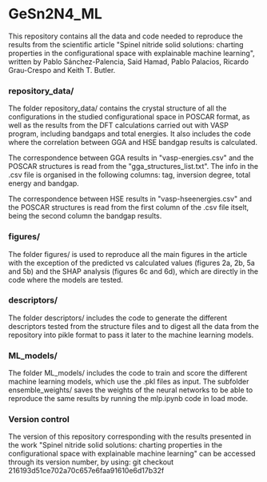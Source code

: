 # GeSn2N4_ML

This repository contains all the data and code needed to reproduce the results from the scientific article "Spinel nitride solid solutions: charting properties in the configurational space with explainable machine learning", written by Pablo Sánchez-Palencia, Said Hamad, Pablo Palacios, Ricardo Grau-Crespo and Keith T. Butler.

### repository_data/
The folder repository_data/ contains the crystal structure of all the configurations in the studied configurational space in POSCAR format, as well as the results from the DFT calculations carried out with VASP program, including bandgaps and total energies. It also includes the code where the correlation between GGA and HSE bandgap results is calculated.

The correspondence between GGA results in "vasp-energies.csv" and the POSCAR structures is read from the "gga_structures_list.txt". The info in the .csv file is organised in the following columns: tag, inversion degree, total energy and bandgap. 

The correspondence between HSE results in "vasp-hseenergies.csv" and the POSCAR structures is read from the first column of the .csv file itselt, being the second column the bandgap results.

### figures/
The folder figures/ is used to reproduce all the main figures in the article with the exception of the predicted vs calculated values (figures 2a, 2b, 5a and 5b) and the SHAP analysis (figures 6c and 6d), which are directly in the code where the models are tested.

### descriptors/
The folder descriptors/ includes the code to generate the different descriptors tested from the structure files and to digest all the data from the repository into pikle format to pass it later to the machine learning models.

### ML_models/
The folder ML_models/ includes the code to train and score the different machine learning models, which use the .pkl files as input. The subfolder ensemble_weights/ saves the weights of the neural networks to be able to reproduce the same results by running the mlp.ipynb code in load mode.

### Version control
The version of this repository corresponding with the results presented in the work "Spinel nitride solid solutions: charting properties in the configurational space with explainable machine learning" can be accessed through its version number, by using: 
git checkout 216193d51ce702a70c657e6faa91610e6d17b32f   